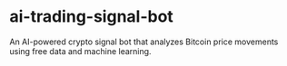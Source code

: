 # ai-trading-signal-bot
An AI-powered crypto signal bot that analyzes Bitcoin price movements using free data and machine learning.
